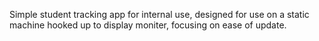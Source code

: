 Simple student tracking app for internal use, designed for use on a static machine hooked up to display moniter, focusing on ease of update.

